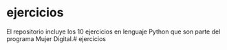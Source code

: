 # ejercicios
El repositorio incluye los 10 ejercicios en lenguaje Python que son parte del programa Mujer Digital.# ejercicios
